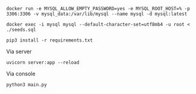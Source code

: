```shell
docker run -e MYSQL_ALLOW_EMPTY_PASSWORD=yes -e MYSQL_ROOT_HOST=% -p 3306:3306 -v mysql_data:/var/lib/mysql --name mysql -d mysql:latest
```

```shell
docker exec -i mysql mysql --default-character-set=utf8mb4 -u root < ./seeds.sql
```

```shell
pip3 install -r requirements.txt
```

Via server

```shell
uvicorn server:app --reload
```

Via console

```shell
python3 main.py
```
